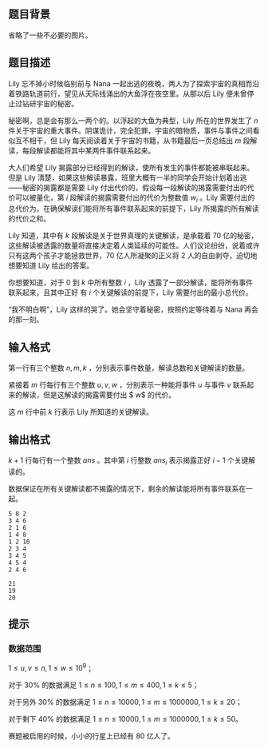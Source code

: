 ## 题目背景
省略了一些不必要的图片。

## 题目描述
Lily 忘不掉小时候临别前与 Nana 一起出逃的夜晚，两人为了探索宇宙的真相而沿着铁路轨道前行，望见从天际线涌出的大鱼浮在夜空里。从那以后 Lily 便未曾停止过钻研宇宙的秘密。

秘密啊，总是会有那么一两个的。以浮起的大鱼为典型，Lily 所在的世界发生了 $n$ 件关于宇宙的重大事件。阴谋诡计，完全犯罪，宇宙的暗物质，事件与事件之间看似互不相干，但 Lily 每天阅读着关于宇宙的书籍，从书籍最后一页总结出 $m$ 段解读，每段解读都能将其中某两件事件联系起来。

大人们希望 Lily 揭露部分已经得到的解读，使所有发生的事件都能被串联起来。但是 Lily 清楚，如果这些解读暴露，班里大概有一半的同学会开始计划着出逃——秘密的揭露都是需要 Lily 付出代价的，假设每一段解读的揭露需要付出的代价可以被量化，第 $i$ 段解读的揭露需要付出的代价为整数值 $w_i$ 。Lily 需要付出的总代价为，在确保解读们能将所有事件联系起来的前提下，Lily 所揭露的所有解读的代价之和。

Lily 知道，其中有 $k$ 段解读是关于世界真理的关键解读，是承载着 $70$ 亿的秘密，这些解读被透露的数量将直接决定着人类延续的可能性。人们议论纷纷，说着或许只有这两个孩子才能拯救世界，$70$ 亿人所凝聚的正义将 $2$ 人的自由剥夺，迫切地想要知道 Lily 给出的答案。

你想要知道，对于 $0$ 到 $k$ 中所有整数 $i$ ，Lily 透露了一部分解读，能将所有事件联系起来，且其中正好
有 $i$ 个关键解读的前提下，Lily 需要付出的最小总代价。

“我不明白啊”，Lily 这样的哭了。她会坚守着秘密，按照约定等待着与 Nana 再会的那一刻。

## 输入格式
第一行有三个整数 $n, m, k$ ，分别表示事件数量，解读总数和关键解读的数量。

紧接着 $m$ 行每行有三个整数 $u, v, w$ ，分别表示一种能将事件 $u$ 与事件 $v$ 联系起来的解读，但是这解读的揭露需要付出 $ w$ 的代价。

这 $m$ 行中前 $k$ 行表示 Lily 所知道的关键解读。

## 输出格式
$k + 1$ 行每行有一个整数 $ans$ 。其中第 $i$ 行整数 $ans_i$ 表示揭露正好 $i − 1$ 个关键解读的。

数据保证在所有关键解读都不揭露的情况下，剩余的解读能将所有事件联系在一起。

```input1
5 8 2
3 4 6
2 1 6
1 4 8
1 2 10
2 3 4
3 4 5
4 5 4
2 4 6
```

```output1
21
19
20
```

## 提示
### 数据范围

$1 \le u, v \le n, 1 \le w \le 10^9$；

对于 $30\%$ 的数据满足 $1 \le n \le 100, 1 \le m \le 400, 1 \le k \le 5$；

对于另外 $30\%$ 的数据满足 $1 \le n \le 10000, 1 \le m \le 1000000, 1 \le k \le 20$；

对于剩下 $40\%$ 的数据满足 $1 \le n \le 10000, 1 \le m \le 1000000, 1 \le k \le 50$。

赛题被启用的时候，小小的行星上已经有 $80$ 亿人了。

